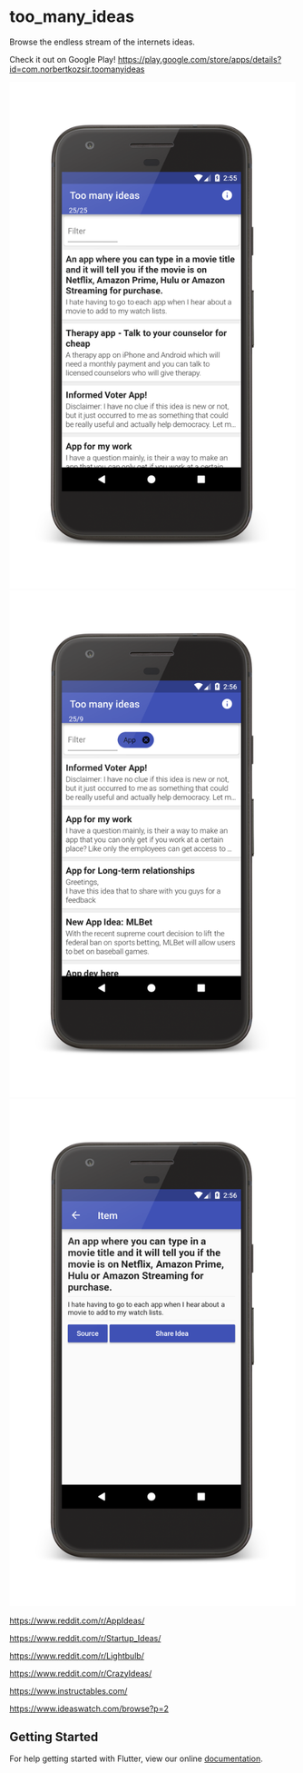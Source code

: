 # too_many_ideas

Browse the endless stream of the internets ideas.


Check it out on Google Play!
https://play.google.com/store/apps/details?id=com.norbertkozsir.toomanyideas


![](https://github.com/Norbert515/too_many_ideas/blob/resources/first.png)
![](https://github.com/Norbert515/too_many_ideas/blob/resources/second.png)
![](https://github.com/Norbert515/too_many_ideas/blob/resources/third.png)

https://www.reddit.com/r/AppIdeas/

https://www.reddit.com/r/Startup_Ideas/

https://www.reddit.com/r/Lightbulb/

https://www.reddit.com/r/CrazyIdeas/

https://www.instructables.com/

https://www.ideaswatch.com/browse?p=2

## Getting Started

For help getting started with Flutter, view our online
[documentation](https://flutter.io/).
